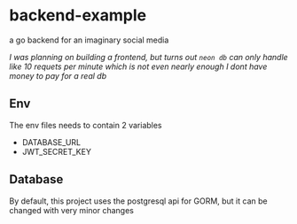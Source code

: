 # backend-example
a go backend for an imaginary social media   

*I was planning on building a frontend, but turns out `neon db` can only handle like 10 requets per minute which is not even nearly enough I dont have money to pay for a real db*

## Env
The env files needs to contain 2 variables  
  - DATABASE_URL
  - JWT_SECRET_KEY
 
## Database
By default, this project uses the postgresql api for GORM, but it can be changed with very minor changes

